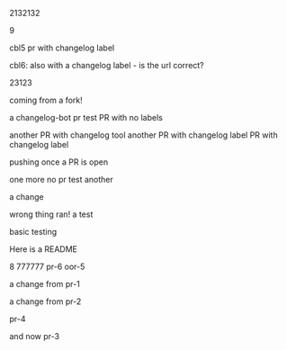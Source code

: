 

2132132

9

cbl5 pr with changelog label

cbl6: also with a changelog label - is the url correct?


23123

coming from a fork!

a changelog-bot pr test
PR with no labels

another PR with changelog tool
another PR with changelog label
PR with changelog label

pushing once a PR is open

one more no pr test
another

a change

wrong thing ran!
a test

basic testing

Here is a README

8
777777
pr-6
oor-5

a change from pr-1

a change from pr-2

pr-4

and now pr-3

